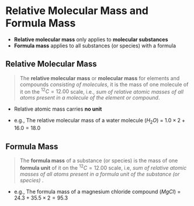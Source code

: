 # Relative Molecular Mass and Formula Mass

- **Relative molecular mass** only applies to **molecular substances**
- **Formula mass** applies to all substances (or species) with a formula

## Relative Molecular Mass

> The **relative molecular mass** or **molecular mass** for elements and compounds *consisting of molecules*, it is the mass of one molecule of it on the  $^{12}C = 12.00$ scale, i.e., *sum of relative atomic masses of all atoms present in a molecule of the element or compound*.

- Relative atomic mass carries **no unit**

- e.g., The relative molecular mass of a water molecule ($H_2O$) = $1.0 \times 2 + 16.0 = 18.0$

## Formula Mass

> The **formula mass** of a substance (or species) is the mass of one **formula unit** of it on the $^{12}C = 12.00$ scale, i.e, *sum of relative atomic masses of all atoms present in a formula unit of the substance (or species)* .

- e.g., The formula mass of a magnesium chloride compound ($MgCl$) = $24.3 + 35.5 \times 2 = 95.3$  
